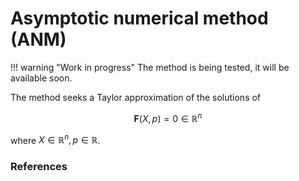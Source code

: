 #  Asymptotic numerical method (ANM)

!!! warning "Work in progress"
    The method is being tested, it will be available soon.

The method seeks a Taylor approximation of the solutions of 

$$\mathbf F(X,p)=0\in\mathbb R^n$$

where $X\in\mathbb R^n, p\in\mathbb R$.

### References

[^Charpentier]:> Charpentier, Isabelle, Bruno Cochelin, and Komlanvi Lampoh. “Diamanlab - An Interactive Taylor-Based Continuation Tool in MATLAB,” n.d., 12.

[^Rubbert]:> Rubbert, Lennart, Isabelle Charpentier, Simon Henein, and Pierre Renaud. “Higher-Order Continuation Method for the Rigid-Body Kinematic Design of Compliant Mechanisms,” n.d., 18.